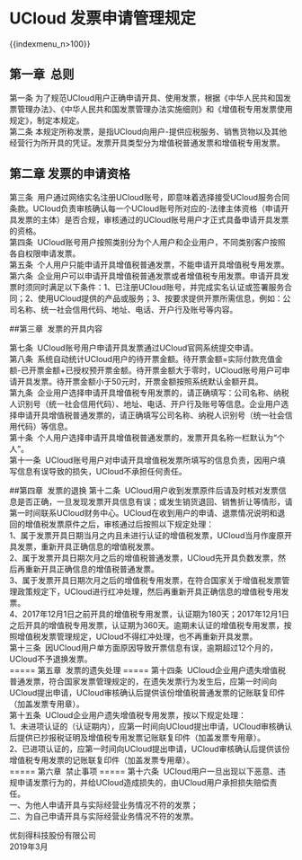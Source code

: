 # UCloud 发票申请管理规定

{{indexmenu_n>100}}

## 第一章  总则

第一条
为了规范UCloud用户正确申请开具、使用发票，根据《中华人民共和国发票管理办法》、《中华人民共和国发票管理办法实施细则》和《增值税专用发票使用规定》，制定本规定。  
第二条
 本规定所称发票，是指UCloud向用户-提供应税服务、销售货物以及其他经营行为所开具的凭证。发票开具类型分为增值税普通发票和增值税专用发票。

## 第二章  发票的申请资格

第三条
 用户通过网络实名注册UCloud账号，即意味着选择接受UCloud服务合同条款。UCloud负责审核确认每一个UCloud账号所对应的-法律主体资格（申请开具发票的主体）是否合规，审核通过的UCloud账号用户才正式具备申请开具发票的资格。  
第四条  UCloud账号用户按照类别分为个人用户和企业用户，不同类别客户按照各自权限申请发票。  
第五条  个人用户只能申请开具增值税普通发票，不能申请开具增值税专用发票。  
第六条
 企业用户可以申请开具增值税普通发票或者增值税专用发票。申请开具发票时须同时满足以下条件：1、已注册UCloud账号，并完成实名认证或签署服务合同；2、使用UCloud提供的产品或服务；3、按要求提供开票所需信息，例如：公司名称、统一社会信用代码、地址、电话、开户行及账号等内容。  

##第三章  发票的开具内容

第七条  UCloud账号用户申请开具发票通过UCloud官网系统提交申请。  
第八条
 系统自动统计UCloud用户的待开票金额。待开票金额=实际付款充值金额-已开票金额+已授权预开票金额。待开票金额大于零时，UCloud账号用户可申请开具发票。待开票金额小于50元时，开票金额按照系统默认金额开具。  
第九条
 企业用户选择申请开具增值税专用发票的，请正确填写：公司名称、纳税人识别号（统一社会信用代码）、地址、电话、开户行及账号等信息。企业用户选择申请开具增值税普通发票的，请正确填写公司名称、纳税人识别号（统一社会信用代码）等信息。  
第十条  个人用户选择申请开具增值税普通发票的，发票开具名称一栏默认为“个人”。  
第十一条  UCloud账号用户对申请开具增值税发票所填写的信息负责，因用户填写信息有误导致的损失，UCloud不承担任何责任。   

##第四章  发票的退换
第十二条
 UCloud用户收到发票原件后请及时核对发票信息是否正确，一旦发现发票开具信息有误；或发生销货退回、销售折让等情形，请第一时间联系UCloud财务中心。UCloud在收到用户的申请、退票情况说明和退回的增值税发票原件之后，审核通过后按照以下规定处理：  
1、属于发票开具日期当月之内且未进行认证的增值税发票，UCloud当月作废原开具发票，重新开具正确信息的增值税发票。  
2、属于发票开具日期次月之后的增值税普通发票，UCloud先开具负数发票，然后再重新开具正确信息的增值税普通发票。  
3、属于发票开具日期次月之后的增值税专用发票，在符合国家关于增值税发票管理政策规定下，UCloud进行红冲处理，然后再重新开具正确信息的增值税专用发票。  
4、2017年12月1日之前开具的增值税专用发票，认证期为180天；2017年12月1日之后开具的增值税专用发票，认证期为360天。逾期未认证的增值税专用发票，按照增值税发票管理规定，UCloud不得红冲处理，也不再重新开具发票。  
第十三条  因UCloud用户单方面原因导致开票信息有误，逾期超过12个月的，UCloud不予退换发票。  
\===== 第五章  发票的遗失处理 ===== 第十四条
 UCloud企业用户遗失增值税普通发票，符合国家发票管理规定的，在遗失发票行为发生后，应第一时间向UCloud提出申请，UCloud审核确认后提供该份增值税普通发票的记账联复印件（加盖发票专用章）。  
第十五条  UCloud企业用户遗失增值税专用发票，按以下规定处理：  
1、未进项认证的（认证期内），应第一时间向UCloud提出申请，UCloud审核确认后提供已抄报税证明及增值税专用发票记账联复印件（加盖发票专用章）。  
2、已进项认证的，应第一时间向UCloud提出申请，UCloud审核确认后提供该份增值税专用发票的记账联复印件（加盖发票专用章）。  
\===== 第六章  禁止事项 ===== 第十六条
 UCloud用户一旦出现以下恶意、违规申请发票行为的，并给UCloud造成损失的，由UCloud用户承担损失赔偿责任。  
一、为他人申请开具与实际经营业务情况不符的发票；  
二、为自己申请开具与实际经营业务情况不符的发票。   
  
  
优刻得科技股份有限公司  
2019年3月
